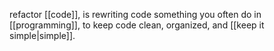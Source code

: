 refactor [[code]], is rewriting code
something you often do in [[programming]], to keep code clean, organized, and [[keep it simple|simple]].